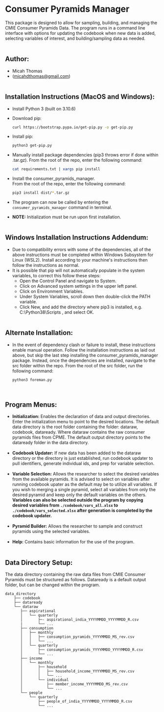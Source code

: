 # Consumer Pyramids Manager
This package is designed to allow for sampling, building, and managing the CMIE Consumer Pyramids Data. The program runs in a command line interface with options for updating the codebook when new data is added, selecting variables of interest, and building/sampling data as needed.
<br/><br/>

## Author:
- Micah Thomas
- (micahdthomas@gmail.com)
<br/><br/>

## Installation Instructions (MacOS and Windows):
- Install Python 3 (built on 3.10.6)
- Download pip:
    ```bash
    curl https://bootstrap.pypa.io/get-pip.py -o get-pip.py
    ```
- Install pip:
    ```bash
    python3 get-pip.py
    ```
- Manually install package dependencies (pip3 throws error if done within .tar.gz). From the root of the repo, enter the following command:
    ```bash
    cat requirements.txt | xargs pip install
    ```
- Install the consumer_pyramids_manager.<br/> From the root of the repo, enter the following command:
    ```bash
    pip3 install dist/*.tar.gz
    ```
- The program can now be called by entering the  ```consumer_pyramids_manager``` command in terminal.

- **NOTE:** Initialization must be run upon first installation.
<br/><br/>

## Windows Installation Instructions Addendum:
- Due to compatibility errors with some of the dependencies, all of the above instructions must be completed within Windows Subsystem for Linux (WSL2). Install according to your machine's instructions then follow the instructions as normal. 
- It is possible that pip will not automatically populate in the system variables, to correct this follow these steps:
    - Open the Control Panel and navigate to System.
    - Click on Advanced system settings in the upper left panel.
    - Click on Environment Variables.
    - Under System Variables, scroll down then double-click the PATH variable.
    - Click New, and add the directory where pip3 is installed, e.g. C:\Python38\Scripts , and select OK. 
    <br/><br/>

## Alternate Installation:
- In the event of dependency clash or failure to install, these instructions enable manual operation. Follow the installation instructions as laid out above, but skip the last step installing the consumer_pyramids_manager package. Instead, once the dependencies are installed, navigate to the src folder within the repo. From the root of the src folder, run the following command:
    ```bash
    python3 foreman.py
    ```
<br/>


## Program Menus:
- **Initialization:** Enables the declaration of data and output directories. Enter the initialization menu to point to the desired locations. The default data directory is the root folder containing the folder: dataraw, codebook, dataready. Where dataraw contains the raw consumer pyramids files from CPME. The default output directory points to the dataready folder in the data directory.<br/><br/>
- **Codebook Updater:** If new data has been added to the dataraw directory or the directory is just established, run codebook updater to pull identifiers, generate individual ids, and prep for variable selection.<br/><br/>
- **Variable Selection:** Allows the researcher to select the desired variables from the available pyramids. It is advised to select on variables after running codebook upater as the default may be to utilize all variables. If you wish to merging a single pyramid, select all variables from only the desired pyramid and keep only the default variables on the others. **Variables can also be selected outside the program by copying desired variables from ```./codebook/vars_all.xlsx``` to ```./codebook/vars_selected.xlsx``` after generation is completed by the codebook updater.**<br/><br/>
- **Pyramid Builder:** Allows the researcher to sample and construct pyramids using the selected variables.<br/><br/>
- **Help:** Contains basic information for the use of the program.
<br/><br/>

## Data Directory Setup:
The data directory containing the raw data files from CMIE Consumer Pyramids must be structured as follows. Dataready is a default output folder, but can be changed within the program. 

    data_directory 
        ├── codebook  
        ├── dataready  
        └── dataraw  
           ├── aspirational
           │   └── quarterly
           │       ├─- aspirational_india_YYYYMMDD_YYYYMMDD_R.csv
           |       └── ...
           ├── consumption
           │   ├── monthly
           │   │   ├── consumption_pyramids_YYYYMMDD_MS_rev.csv
           │   │   └── ...
           │   └── quarterly
           │       ├── consumption_pyramids_YYYYMMDD_YYYYMMDD_R.csv
           │       └── ...
           ├── income
           │   └── monthly
           │       ├── household
           │       │   ├── household_income_YYYYMMDD_MS_rev.csv
           │       │   └── ...
           │       └── individual
           │           ├── member_income_YYYYMMDD_MS_rev.csv
           │           └── ...
           └── people
               └── quarterly
                   ├── people_of_india_YYYYMMDD_YYYYMMDD_R.csv
                   └── ...

